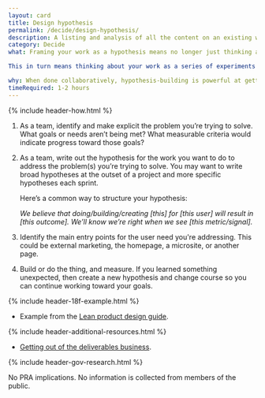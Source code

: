 ```yaml
---
layout: card
title: Design hypothesis
permalink: /decide/design-hypothesis/
description: A listing and analysis of all the content on an existing website (including pages, files, videos, audio or other data) that your users might reasonably encounter.
category: Decide
what: Framing your work as a hypothesis means no longer just thinking about the thing you're making or building, but paying more attention to whether that work is achieving your intended goals and outcomes.

This in turn means thinking about your work as a series of experiments you do with your users to learn if you're on the right path. Instead of asking "Did we ship the shopping cart feature?" you ask: "Did we make it easier and simpler for our customers to buy from us?"

why: When done collaboratively, hypothesis-building is powerful at getting a team on the same page about what it’s doing and why. It also allows the team to be flexible &mdash; if one approach doesn’t result in the outcome you expected, you have implicit permission to change course and try something else.
timeRequired: 1-2 hours
---
```


{% include header-how.html %}

1. As a team, identify and make explicit the problem you’re trying to solve. What goals or needs aren’t being met? What measurable criteria would indicate progress toward those goals?
1. As a team, write out the hypothesis for the work you want to do to address the problem(s) you’re trying to solve. You may want to write broad hypotheses at the outset of a project and more specific hypotheses each sprint.

    Here’s a common way to structure your hypothesis:

    *We believe that doing/building/creating [this] for [this user] will result in [this outcome]. We’ll know we’re right when we see [this metric/signal].*

1. Identify the main entry points for the user need you're addressing. This could be external marketing, the homepage, a microsite, or another page.
1. Build or do the thing, and measure. If you learned something unexpected, then create a new hypothesis and change course so you can continue working toward your goals.

{% include header-18f-example.html %}

- Example from the <a href="https://lean-product-design.18f.gov/7-break-down/">Lean product design guide</a>.

{% include header-additional-resources.html %}

- <a href="https://www.smashingmagazine.com/2011/03/lean-ux-getting-out-of-the-deliverables-business/">Getting out of the deliverables business</a>.

{% include header-gov-research.html %}

No PRA implications. No information is collected from members of the public.
